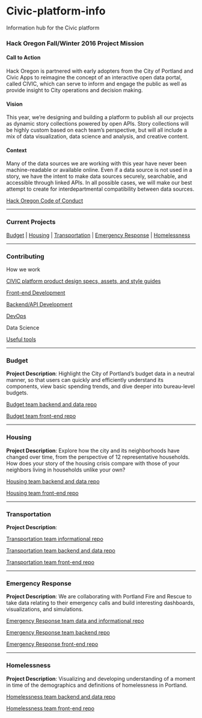 # Civic-platform-info
Information hub for the Civic platform

### Hack Oregon Fall/Winter 2016 Project Mission
#### Call to Action
Hack Oregon is partnered with early adopters from the City of Portland and Civic Apps to reimagine the concept of an interactive open data portal, called CIVIC, which can serve to inform and engage the public as well as provide insight to City operations and decision making.

#### Vision
This year, we’re designing and building a platform to publish all our projects as dynamic story collections powered by open APIs. Story collections will be highly custom based on each team’s perspective, but will all include a mix of data visualization, data science and analysis, and creative content.

#### Context
Many of the data sources we are working with this year have never been machine-readable or available online. Even if a data source is not used in a story, we have the intent to make data sources securely, searchable, and accessible through linked APIs. In all possible cases, we will make our best attempt to create for interdepartmental compatibility between data sources.

[Hack Oregon Code of Conduct](http://hackoregon.github.io/section/2016/10/24/codeofconduct.html)

___


### Current Projects
[Budget](#budget) | [Housing](#housing) | [Transportation](#transportation) | [Emergency Response](#emergency-response) | [Homelessness](#homelessness)

___

### Contributing

How we work

[CIVIC platform product design specs, assets, and style guides](https://github.com/hackoregon/Civic-platform-info/blob/master/product-design.md)

[Front-end Development](https://github.com/hackoregon/Civic-platform-info/blob/master/front-end-dev-info.md)

[Backend/API Development](https://github.com/hackoregon/Civic-platform-info/blob/master/backend-api-info.md)

[DevOps](https://github.com/hackoregon/Civic-platform-info/blob/master/devOps-info.md)

Data Science

[Useful tools](https://github.com/hackoregon/Civic-platform-info/blob/master/useful-tools.md)

___

### Budget

**Project Description**: Highlight the City of Portland’s budget data in a neutral manner, so that users can quickly and efficiently understand its components, view basic spending trends, and dive deeper into bureau-level budgets.

[Budget team backend and data repo](https://github.com/hackoregon/team-budget)

[Budget team front-end repo](https://github.com/hackoregon/team-budget-frontend)

___

### Housing

**Project Description**: Explore how the city and its neighborhoods have changed over time, from the perspective of 12 representative households. How does your story of the housing crisis compare with those of your neighbors living in households unlike your own?

[Housing team backend and data repo](https://github.com/hackoregon/housing-backend)

[Housing team front-end repo](https://github.com/hackoregon/housing-frontend)

___

### Transportation

**Project Description**:

[Transportation team informational repo](https://github.com/hackoregon/transportation)

[Transportation team backend and data repo](https://github.com/hackoregon/transportation-backend)

[Transportation team front-end repo](https://github.com/hackoregon/transportation-frontend)

___

### Emergency Response  

**Project Description**:  We are collaborating with Portland Fire and Rescue to take data relating to their emergency calls and build interesting dashboards, visualizations, and simulations.

[Emergency Response team data and informational repo](https://github.com/hackoregon/emergency-response)

[Emergency Response team backend repo](https://github.com/hackoregon/emergency-response-backend)

[Emergency Response front-end repo](https://github.com/hackoregon/emergency-response-frontend)

___

### Homelessness

**Project Description**:  Visualizing and developing understanding of a moment in time of the demographics and definitions of homelessness in Portland.

[Homelessness team backend and data repo](https://github.com/hackoregon/teamHomelessness)

[Homelessness team front-end repo](https://github.com/hackoregon/teamHomelessness-frontend)     
